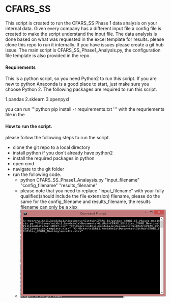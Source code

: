 # CFARS_SS

This script is created to run the CFARS_SS Phase 1 data analysis on your internal data. Given every company has a different input file a config file is created to make the script understand the input file. The data analysis is done based on what was requested in the excel template for results. please clone this repo to run it internally. If you have issues please create a git hub issue. The main script is CFARS_SS_Phase1_Analysis.py, the configuration file template is also provided in the repo. 

#### Requirements

This is a python script, so you need Python2 to run this script. If you are new to python Anaconda is a good place to start, just make sure you choose Python 2.
The following packages are required to run this script. 

1.pandas 
2.sklearn
3.openpyxl
 
you can run 
'''python
pip install -r requirements.txt 
'''
with the requriements file in the

#### How to run the script. 
please follow the following steps to run the script. 
* clone the git repo to a local directory
* install python if you don't already have python2
* install the required packages in python 
* open cmd
* navigate to the git folder 
* run the following code. 
    * python CFARS_SS_Phase1_Analaysis.py "input_filename" "config_filename" "results_filename"
    * please note that you need to replace "input_filename" with your fully qualified(should include the file extension) filename, please do the same for the config_filename and results_filename, the results filename can only be a xlsx 
    * ![Screen Capture](https://github.com/codenamenikky/CFARS_SS/blob/master/cmdScreenCapture.PNG)


    